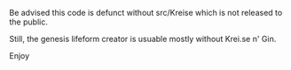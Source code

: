 Be advised this code is defunct without src/Kreise which is not released to the public.

Still, the genesis lifeform creator is usuable mostly without Krei.se n' Gin.

Enjoy
